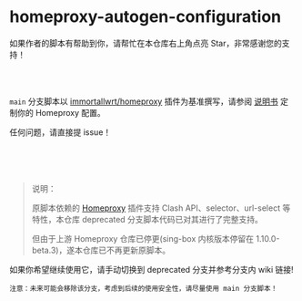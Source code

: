# homeproxy-autogen-configuration



如果作者的脚本有帮助到你，请帮忙在本仓库右上角点亮 Star，非常感谢您的支持！

<br/>

<br/>

`main` 分支脚本以 [immortallwrt/homeproxy](https://github.com/immortalwrt/homeproxy) 插件为基准撰写，请参阅 [说明书](https://thisisian-w.github.io/2024/10/30/homeproxy-one-click-configure-scripts) 定制你的 Homeproxy 配置。

任何问题，请直接提 issue！

<br/>

<br/>

<br/>

> 说明：
>
> 原脚本依赖的 [Homeproxy](https://github.com/muink) 插件支持 Clash API、selector、url-select 等特性，本仓库 deprecated 分支脚本代码已对其进行了完整支持。
>
> 但由于上游 Homeproxy 仓库已停更(sing-box 内核版本停留在 1.10.0-beta.3)，遂本仓库已不再更新原脚本。

如果你希望继续使用它，请手动切换到 deprecated 分支并参考分支内 wiki 链接!

`注意：未来可能会移除该分支，考虑到后续的使用安全性，请尽量使用 main 分支脚本！`
